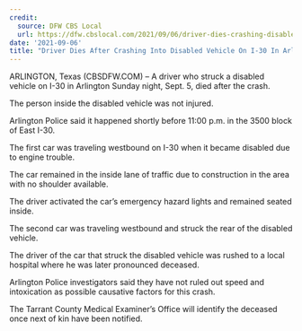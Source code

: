 ```yaml
---
credit:
  source: DFW CBS Local
  url: https://dfw.cbslocal.com/2021/09/06/driver-dies-crashing-disabled-vehicle-i-30-arlington-texas/
date: '2021-09-06'
title: "Driver Dies After Crashing Into Disabled Vehicle On I-30 In Arlington"
---
```

ARLINGTON, Texas (CBSDFW.COM) – A driver who struck a disabled vehicle on I-30 in Arlington Sunday night, Sept. 5, died after the crash.

The person inside the disabled vehicle was not injured.

Arlington Police said it happened shortly before 11:00 p.m. in the 3500 block of East I-30.


The first car was traveling westbound on I-30 when it became disabled due to engine trouble.

The car remained in the inside lane of traffic due to construction in the area with no shoulder available.

The driver activated the car’s emergency hazard lights and remained seated inside.

The second car was traveling westbound and struck the rear of the disabled vehicle.

The driver of the car that struck the disabled vehicle was rushed to a local hospital where he was later pronounced deceased.

Arlington Police investigators said they have not ruled out speed and intoxication as possible causative factors for this crash.

The Tarrant County Medical Examiner’s Office will identify the deceased once next of kin have been notified.
